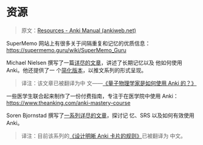 # 资源

> 原文：[Resources - Anki Manual (ankiweb.net)](https://docs.ankiweb.net/resources.html)

SuperMemo 网站上有很多关于间隔重复和记忆的优质信息： <https://supermemo.guru/wiki/SuperMemo_Guru>

Michael Nielsen 撰写了一篇[详尽的文章](http://augmentingcognition.com/ltm.html)，讲述了长期记忆以及
他如何使用 Anki。他还提供了一
个[简化版本](https://twitter.com/michael_nielsen/status/957763229454774272)，以推文系列的形式呈现。

> 译注：该文章已被翻译为中
> 文——[《量子物理学家是如何使用 Anki 的？》](https://zhuanlan.zhihu.com/p/65131722)

一些医学生联合起来制作了一份付费指南，专注于在医学院中使用 Anki：
<https://www.theanking.com/anki-mastery-course>

Soren Bjornstad 撰写了[一系列详尽的文章](https://controlaltbackspace.org/categories/memory/)，探讨记
忆、SRS 以及如何有效使用 Anki。

> 译注：目前该系列的[《设计明晰 Anki 卡片的规则》](https://zhuanlan.zhihu.com/p/691567753)已被翻译为
> 中文。
